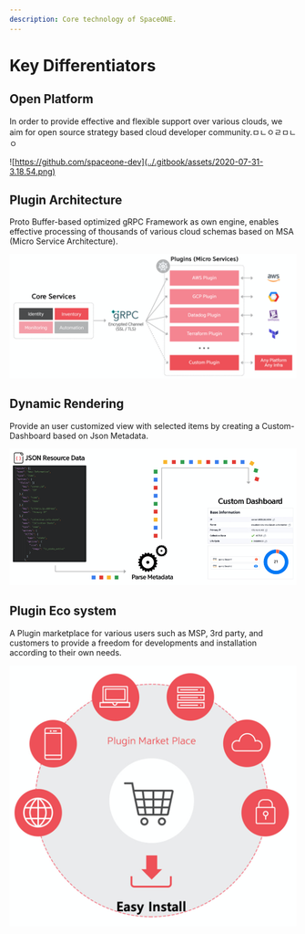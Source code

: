 ```yaml
---
description: Core technology of SpaceONE.
---
```


# Key Differentiators

## Open Platform

In order to provide effective and flexible support over various clouds, we aim for open source strategy based cloud developer community.ㅁㄴㅇㄹㅁㄴㅇ

![https://github.com/spaceone-dev](../.gitbook/assets/2020-07-31-3.18.54.png)



## Plugin Architecture

Proto Buffer-based optimized gRPC Framework as own engine, enables effective processing of thousands of various cloud schemas based on MSA \(Micro Service Architecture\).

![](../.gitbook/assets/2020-07-31-3.23.50.png)

## Dynamic Rendering

Provide an user customized view with selected items by creating a Custom-Dashboard based on Json Metadata.

![](../.gitbook/assets/2020-07-31-3.25.39.png)

## Plugin Eco system

A Plugin marketplace for various users such as MSP, 3rd party, and customers to provide a freedom for developments and installation according to their own needs.

![](../.gitbook/assets/2020-07-31-3.29.34.png)

